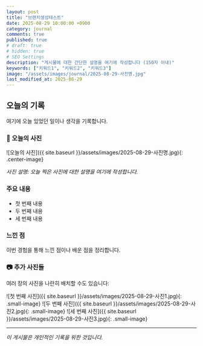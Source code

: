 ```yaml
---
layout: post
title: "브랜치생성테스트"
date: 2025-08-29 10:00:00 +0900
category: journal
comments: true
published: true
# draft: true
# hidden: true
# SEO Settings
description: "게시물에 대한 간단한 설명을 여기에 작성합니다 (150자 이내)"
keywords: ["키워드1", "키워드2", "키워드3"]
image: "/assets/images/journal/2025-08-29-사진명.jpg"
last_modified_at: 2025-08-29
---
```


## 오늘의 기록

여기에 오늘 있었던 일이나 생각을 기록합니다.

### 📸 오늘의 사진

![오늘의 사진]({{ site.baseurl }}/assets/images/2025-08-29-사진명.jpg){: .center-image}

*사진 설명: 오늘 찍은 사진에 대한 설명을 여기에 작성합니다.*

### 주요 내용

- 첫 번째 내용
- 두 번째 내용
- 세 번째 내용

### 느낀 점

이번 경험을 통해 느낀 점이나 배운 점을 정리합니다.

### 📷 추가 사진들

여러 장의 사진을 나란히 배치할 수도 있습니다:

![첫 번째 사진]({{ site.baseurl }}/assets/images/2025-08-29-사진1.jpg){: .small-image}
![두 번째 사진]({{ site.baseurl }}/assets/images/2025-08-29-사진2.jpg){: .small-image}
![세 번째 사진]({{ site.baseurl }}/assets/images/2025-08-29-사진3.jpg){: .small-image}

---

*이 게시물은 개인적인 기록을 위한 것입니다.*
